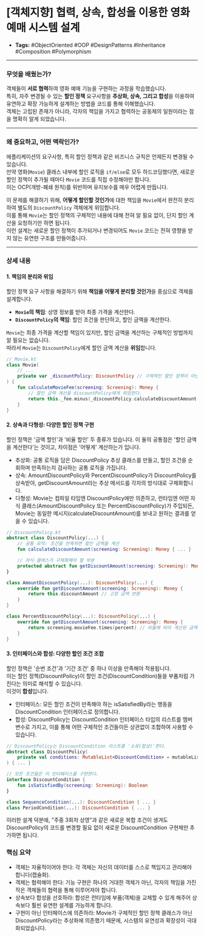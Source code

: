 # [객체지향] 협력, 상속, 합성을 이용한 영화 예매 시스템 설계

- **Tags:** #ObjectOriented #OOP #DesignPatterns #Inheritance #Composition #Polymorphism

---

### 무엇을 배웠는가?
객체들이 **서로 협력**하여 영화 예매 기능을 구현하는 과정을 학습했습니다.   
특히, 자주 변경될 수 있는 **할인 정책** 요구사항을 **추상화, 상속, 그리고 합성**을 이용하여 유연하고 확장 가능하게 설계하는 방법을 코드를 통해 이해했습니다.    
객체는 고립된 존재가 아니라, 각자의 책임을 가지고 협력하는 공동체의 일원이라는 점을 명확히 알게 되었습니다.

---

### 왜 중요하고, 어떤 맥락인가?
애플리케이션의 요구사항, 특히 할인 정책과 같은 비즈니스 규칙은 언제든지 변경될 수 있습니다.   
만약 영화(`Movie`) 클래스 내부에 할인 로직을 `if/else`로 모두 하드코딩했다면, 새로운 할인 정책이 추가될 때마다 `Movie` 코드를 직접 수정해야만 합니다.    
이는 OCP(개방-폐쇄 원칙)를 위반하며 유지보수를 매우 어렵게 만듭니다.

이 문제를 해결하기 위해, **어떻게 할인할 것인가**에 대한 책임을 `Movie`에서 완전히 분리하여 별도의 `DiscountPolicy` 객체에게 위임합니다.  
이를 통해 `Movie`는 할인 정책의 구체적인 내용에 대해 전혀 알 필요 없이, 단지 할인 계산을 요청하기만 하면 됩니다.   
이런 설계는 새로운 할인 정책이 추가되거나 변경되어도 `Movie` 코드는 전혀 영향을 받지 않는 유연한 구조를 만들어줍니다.

---

### 상세 내용
#### 1. 책임의 분리와 위임
할인 정책 요구 사항을 해결하기 위해 **책임을 어떻게 분리할 것인가**을 중심으로 객체를 설계합니다.

* **`Movie`의 책임**: 상영 정보를 받아 최종 가격을 계산한다.
* **`DiscountPolicy`의 책임**: 할인 조건을 판단하고, 할인 금액을 계산한다.

`Movie`는 최종 가격을 계산할 책임이 있지만, 할인 금액을 계산하는 구체적인 방법까지 알 필요는 없습니다.    
따라서 `Movie`는 `DiscountPolicy`에게 할인 금액 계산을 **위임**합니다.

```kotlin
// Movie.kt
class Movie(
    // ...
    private var _discountPolicy: DiscountPolicy // 구체적인 할인 정책이 아닌, 추상화에 의존
) {
    fun calculateMovieFee(screening: Screening): Money {
        // 할인 금액 계산을 discountPolicy에게 위임한다.
        return this._fee.minus(_discountPolicy.calculateDiscountAmount(screening))
    }
}
```

#### 2. 상속과 다형성: 다양한 할인 정책 구현
할인 정책은 '금액 할인'과 '비율 할인' 두 종류가 있습니다. 이 둘의 공통점은 '할인 금액을 계산한다'는 것이고, 차이점은 '어떻게' 계산하는가 입니다.

* 추상화: 공통 로직을 담은 DiscountPolicy 추상 클래스를 만들고, 할인 조건을 순회하며 만족하는지 검사하는 공통 로직을 가집니다.
* 상속: AmountDiscountPolicy와 PercentDiscountPolicy가 DiscountPolicy를 상속받아, getDiscountAmount라는 추상 메서드를 각자의 방식대로 구체화합니다.
* 다형성: Movie는 컴파일 타임엔 DiscountPolicy에만 의존하고, 런타임엔 어떤 자식 클래스(AmountDiscountPolicy 또는 PercentDiscountPolicy)가 주입되든, Movie는 동일한 메시지(calculateDiscountAmount)를 보내고 원하는 결과를 얻을 수 있습니다.

```Kotlin
// DiscountPolicy.kt
abstract class DiscountPolicy(...) {
    // 공통 로직: 조건을 만족하면 할인 금액을 계산
    fun calculateDiscountAmount(screening: Screening): Money { ... }

    // 자식 클래스가 구체화해야 할 부분
    protected abstract fun getDiscountAmount(screening: Screening): Money
}

class AmountDiscountPolicy(...): DiscountPolicy(...) {
    override fun getDiscountAmount(screening: Screening): Money {
        return this.discountAmount // 고정 금액 반환
    }
}

class PercentDiscountPolicy(...): DiscountPolicy(...) {
    override fun getDiscountAmount(screening: Screening): Money {
        return screening.movieFee.times(percent) // 비율에 따라 계산된 금액 반환
    }
}
```

#### 3. 인터페이스와 합성: 다양한 할인 조건 조합
할인 정책은 '순번 조건'과 '기간 조건' 중 하나 이상을 만족해야 적용됩니다.    
이는 할인 정책(DiscountPolicy)이 할인 조건(DiscountCondition)들을 부품처럼 가진다는 의미로 해석할 수 있습니다.    
이것이 **합성**입니다.

* 인터페이스: 모든 할인 조건이 만족해야 하는 isSatisfiedBy라는 행동을 DiscountCondition 인터페이스로 정의합니다.
* 합성: DiscountPolicy는 DiscountCondition 인터페이스 타입의 리스트를 멤버 변수로 가지고, 이를 통해 어떤 구체적인 조건들이든 상관없이 조합하여 사용할 수 있습니다.

```Kotlin
// DiscountPolicy는 DiscountCondition 리스트를 '소유(합성)'한다.
abstract class DiscountPolicy(
    private val conditions: MutableList<DiscountCondition> = mutableListOf()
) { ... }

// 모든 조건들은 이 인터페이스를 구현한다.
interface DiscountCondition {
    fun isSatisfiedBy(screening: Screening): Boolean
}

class SequenceCondition(...): DiscountCondition { ... }
class PeriodCondition(...): DiscountCondition { ... }
```

이러한 설계 덕분에, "주중 3회차 상영"과 같은 새로운 복합 조건이 생겨도 DiscountPolicy의 코드를 변경할 필요 없이 새로운 DiscountCondition 구현체만 추가하면 됩니다.

### 핵심 요약
* 객체는 자율적이어야 한다: 각 객체는 자신의 데이터를 스스로 책임지고 관리해야 합니다(캡슐화).
* 객체는 협력해야 한다: 기능 구현은 하나의 거대한 객체가 아닌, 각자의 책임을 가진 작은 객체들의 협력을 통해 이루어져야 합니다.
* 상속보다 합성을 선호하라: 합성은 런타임에 부품(객체)을 교체할 수 있게 해주어 상속보다 훨씬 유연한 설계를 가능하게 합니다.
* 구현이 아닌 인터페이스에 의존하라: Movie가 구체적인 할인 정책 클래스가 아닌 DiscountPolicy라는 추상화에 의존했기 때문에, 시스템의 유연성과 확장성이 극대화되었습니다.